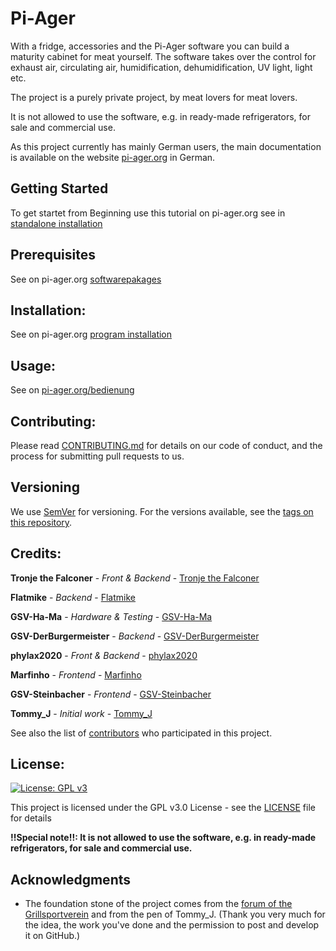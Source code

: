# Pi-Ager
With a fridge, accessories and the Pi-Ager software you can build a maturity cabinet for meat yourself. The software takes over the control for exhaust air, circulating air, humidification, dehumidification, UV light, light etc.

The project is a purely private project, by meat lovers for meat lovers.

It is not allowed to use the software, e.g. in ready-made refrigerators, for sale and commercial use.

As this project currently has mainly German users, the main documentation is available on the website [pi-ager.org](pi-aher.org) in German.

## Getting Started
To get startet from Beginning use this tutorial on pi-ager.org see in [standalone installation](http://pi-ager.org/installation/standalone_installation)

## Prerequisites
See on pi-ager.org [softwarepakages](http://pi-ager.org/installation/standalone_installation#software-packages)

## Installation:
See on pi-ager.org [program installation](http://pi-ager.org/installation/standalone_installation#program-maturity-cabinet-control)

## Usage:
See on [pi-ager.org/bedienung](http://pi-ager.org/bedienung/)

## Contributing:
Please read [CONTRIBUTING.md](CONTRIBUTING.md) for details on our code of conduct, and the process for submitting pull requests to us.

## Versioning
We use [SemVer](http://semver.org/) for versioning. For the versions available, see the [tags on this repository](https://github.com/Tronje-the-Falconer/Pi-Ager/tags). 

## Credits:

 **Tronje the Falconer**  - *Front & Backend* - [Tronje the Falconer](https://github.com/Tronje-the-Falconer)
 
 **Flatmike** - *Backend* - [Flatmike](https://github.com/Flatmike)
 
 **GSV-Ha-Ma** - *Hardware & Testing* - [GSV-Ha-Ma](https://github.com/GSV-Ha-Ma)
 
 **GSV-DerBurgermeister** - *Backend* - [GSV-DerBurgermeister](https://github.com/GSV-DerBurgermeister)
 
 **phylax2020** - *Front & Backend* - [phylax2020](https://github.com/phylax2020)
 
 **Marfinho** - *Frontend* - [Marfinho](https://github.com/Marfinho)
 
 **GSV-Steinbacher** - *Frontend* - [GSV-Steinbacher](https://github.com/GSV-Steinbacher)
 
 **Tommy_J** - *Initial work* - [Tommy_J](https://www.grillsportverein.de/forum/members/tommy_j.54659/)

See also the list of [contributors](https://github.com/Tronje-the-Falconer/Pi-Ager/contributors) who participated in this project.

## License:

[![License: GPL v3](https://img.shields.io/badge/License-GPL%20v3-blue.svg)](https://www.gnu.org/licenses/gpl-3.0)

This project is licensed under the GPL v3.0 License - see the [LICENSE](LICENSE) file for details

**!!Special note!!: It is not allowed to use the software, e.g. in ready-made refrigerators, for sale and commercial use.**

## Acknowledgments

* The foundation stone of the project comes from the [forum of the Grillsportverein](https://www.grillsportverein.de/forum/threads/reifeschranksteuerung-per-raspberry-pi-tutorial.231649/) and from the pen of Tommy_J. (Thank you very much for the idea, the work you've done and the permission to post and develop it on GitHub.)
